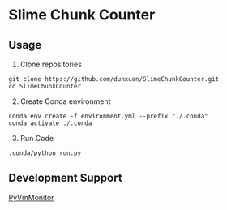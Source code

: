 # Slime Chunk Counter


## Usage

1. Clone repositories

```shell
git clone https://github.com/dunxuan/SlimeChunkCounter.git
cd SlimeChunkCounter
```

2. Create Conda environment

```shell
conda env create -f environment.yml --prefix "./.conda"
conda activate ./.conda
```

3. Run Code

```shell
.conda/python run.py
```


## Development Support


[PyVmMonitor](http://pyvmmonitor.com)